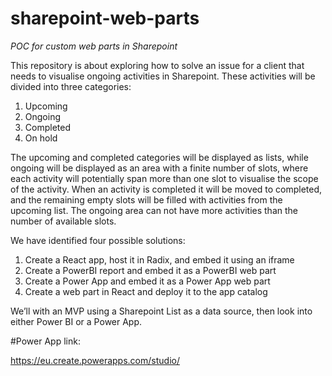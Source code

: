 # sharepoint-web-parts

_POC for custom web parts in Sharepoint_

This repository is about exploring how to solve an issue for a client that needs to visualise ongoing activities in Sharepoint. These activities will be divided into three categories:

1. Upcoming
2. Ongoing
3. Completed
4. On hold

The upcoming and completed categories will be displayed as lists, while ongoing will be displayed as an area with a finite number of slots, where each activity will potentially span more than one slot to visualise the scope of the activity. When an activity is completed it will be moved to completed, and the remaining empty slots will be filled with activities from the upcoming list. The ongoing area can not have more activities than the number of available slots.

We have identified four possible solutions: 

1. Create a React app, host it in Radix, and embed it using an iframe
1. Create a PowerBI report and embed it as a PowerBI web part
1. Create a Power App and embed it as a Power App web part
1. Create a web part in React and deploy it to the app catalog

We’ll with an MVP using a Sharepoint List as a data source, then look into either Power BI or a Power App.

#Power App link:

https://eu.create.powerapps.com/studio/
